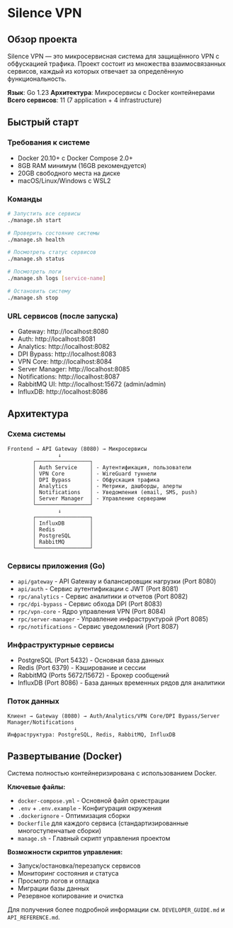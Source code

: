 # Silence VPN

## Обзор проекта

Silence VPN — это микросервисная система для защищённого VPN с обфускацией трафика. Проект состоит из множества взаимосвязанных сервисов, каждый из которых отвечает за определённую функциональность.

**Язык**: Go 1.23
**Архитектура**: Микросервисы с Docker контейнерами
**Всего сервисов**: 11 (7 application + 4 infrastructure)

## Быстрый старт

### Требования к системе
- Docker 20.10+ с Docker Compose 2.0+
- 8GB RAM минимум (16GB рекомендуется)
- 20GB свободного места на диске
- macOS/Linux/Windows с WSL2

### Команды
```bash
# Запустить все сервисы
./manage.sh start

# Проверить состояние системы
./manage.sh health

# Посмотреть статус сервисов
./manage.sh status

# Посмотреть логи
./manage.sh logs [service-name]

# Остановить систему
./manage.sh stop
```

### URL сервисов (после запуска)
- Gateway: http://localhost:8080
- Auth: http://localhost:8081
- Analytics: http://localhost:8082
- DPI Bypass: http://localhost:8083
- VPN Core: http://localhost:8084
- Server Manager: http://localhost:8085
- Notifications: http://localhost:8087
- RabbitMQ UI: http://localhost:15672 (admin/admin)
- InfluxDB: http://localhost:8086

## Архитектура

### Схема системы
```
Frontend → API Gateway (8080) → Микросервисы
                ↓
        ┌─────────────────┐
        │ Auth Service    │ - Аутентификация, пользователи
        │ VPN Core        │ - WireGuard туннели
        │ DPI Bypass      │ - Обфускация трафика
        │ Analytics       │ - Метрики, дашборды, алерты
        │ Notifications   │ - Уведомления (email, SMS, push)
        │ Server Manager  │ - Управление серверами
        └─────────────────┘
                ↓
        ┌─────────────────┐
        │ InfluxDB        │
        │ Redis           │
        │ PostgreSQL      │
        │ RabbitMQ        │
        └─────────────────┘
```

### Сервисы приложения (Go)
- `api/gateway` - API Gateway и балансировщик нагрузки (Port 8080)
- `api/auth` - Сервис аутентификации с JWT (Port 8081)
- `rpc/analytics` - Сервис аналитики и отчетов (Port 8082)
- `rpc/dpi-bypass` - Сервис обхода DPI (Port 8083)
- `rpc/vpn-core` - Ядро управления VPN (Port 8084)
- `rpc/server-manager` - Управление инфраструктурой (Port 8085)
- `rpc/notifications` - Сервис уведомлений (Port 8087)

### Инфраструктурные сервисы
- PostgreSQL (Port 5432) - Основная база данных
- Redis (Port 6379) - Кэширование и сессии
- RabbitMQ (Ports 5672/15672) - Брокер сообщений
- InfluxDB (Port 8086) - База данных временных рядов для аналитики

### Поток данных
```
Клиент → Gateway (8080) → Auth/Analytics/VPN Core/DPI Bypass/Server Manager/Notifications
                     ↓
Инфраструктура: PostgreSQL, Redis, RabbitMQ, InfluxDB
```

## Развертывание (Docker)

Система полностью контейнеризирована с использованием Docker.

**Ключевые файлы:**
- `docker-compose.yml` - Основной файл оркестрации
- `.env` + `.env.example` - Конфигурация окружения
- `.dockerignore` - Оптимизация сборки
- `Dockerfile` для каждого сервиса (стандартизированные многоступенчатые сборки)
- `manage.sh` - Главный скрипт управления проектом

**Возможности скриптов управления:**
- Запуск/остановка/перезапуск сервисов
- Мониторинг состояния и статуса
- Просмотр логов и отладка
- Миграции базы данных
- Резервное копирование и очистка

Для получения более подробной информации см. `DEVELOPER_GUIDE.md` и `API_REFERENCE.md`.
